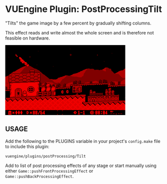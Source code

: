 VUEngine Plugin: PostProcessingTilt
===================================

"Tilts" the game image by a few percent by gradually shifting columns.

This effect reads and write almost the whole screen and is therefore not feasible on hardware. 

![Preview Image](preview.png)


USAGE
-----

Add the following to the PLUGINS variable in your project's `config.make` file to include this plugin:

	vuengine/plugins/postProcessing/Tilt

Add to list of post processing effects of any stage or start manually using either `Game::pushFrontProcessingEffect` or `Game::pushBackProcessingEffect`. 
